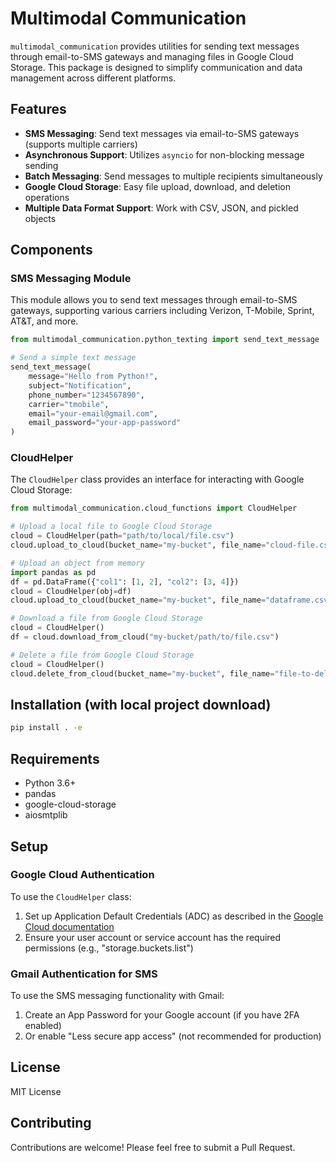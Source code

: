 # Multimodal Communication

`multimodal_communication` provides utilities for sending text messages through email-to-SMS gateways and managing files in Google Cloud Storage. This package is designed to simplify communication and data management across different platforms.

## Features

- **SMS Messaging**: Send text messages via email-to-SMS gateways (supports multiple carriers)
- **Asynchronous Support**: Utilizes `asyncio` for non-blocking message sending
- **Batch Messaging**: Send messages to multiple recipients simultaneously
- **Google Cloud Storage**: Easy file upload, download, and deletion operations
- **Multiple Data Format Support**: Work with CSV, JSON, and pickled objects

## Components

### SMS Messaging Module

This module allows you to send text messages through email-to-SMS gateways, supporting various carriers including Verizon, T-Mobile, Sprint, AT&T, and more.

```python
from multimodal_communication.python_texting import send_text_message

# Send a simple text message
send_text_message(
    message="Hello from Python!",
    subject="Notification",
    phone_number="1234567890",
    carrier="tmobile",
    email="your-email@gmail.com",
    email_password="your-app-password"
)
```

### CloudHelper

The `CloudHelper` class provides an interface for interacting with Google Cloud Storage:

```python
from multimodal_communication.cloud_functions import CloudHelper

# Upload a local file to Google Cloud Storage
cloud = CloudHelper(path="path/to/local/file.csv")
cloud.upload_to_cloud(bucket_name="my-bucket", file_name="cloud-file.csv")

# Upload an object from memory
import pandas as pd
df = pd.DataFrame({"col1": [1, 2], "col2": [3, 4]})
cloud = CloudHelper(obj=df)
cloud.upload_to_cloud(bucket_name="my-bucket", file_name="dataframe.csv")

# Download a file from Google Cloud Storage
cloud = CloudHelper()
df = cloud.download_from_cloud("my-bucket/path/to/file.csv")

# Delete a file from Google Cloud Storage
cloud = CloudHelper()
cloud.delete_from_cloud(bucket_name="my-bucket", file_name="file-to-delete.csv")
```

## Installation (with local project download)

```bash
pip install . -e
```

## Requirements

- Python 3.6+
- pandas
- google-cloud-storage
- aiosmtplib

## Setup

### Google Cloud Authentication

To use the `CloudHelper` class:

1. Set up Application Default Credentials (ADC) as described in the [Google Cloud documentation](https://cloud.google.com/docs/authentication/external/set-up-adc)
2. Ensure your user account or service account has the required permissions (e.g., "storage.buckets.list")

### Gmail Authentication for SMS

To use the SMS messaging functionality with Gmail:

1. Create an App Password for your Google account (if you have 2FA enabled)
2. Or enable "Less secure app access" (not recommended for production)

## License

MIT License

## Contributing

Contributions are welcome! Please feel free to submit a Pull Request.